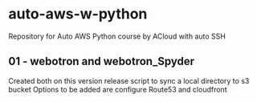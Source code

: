 # auto-aws-w-python

Repository for Auto AWS Python course by ACloud with auto SSH

## 01 - webotron and webotron_Spyder
Created both on this version release
script to sync a local directory to s3 bucket
Options to be added are configure Route53 and cloudfront


